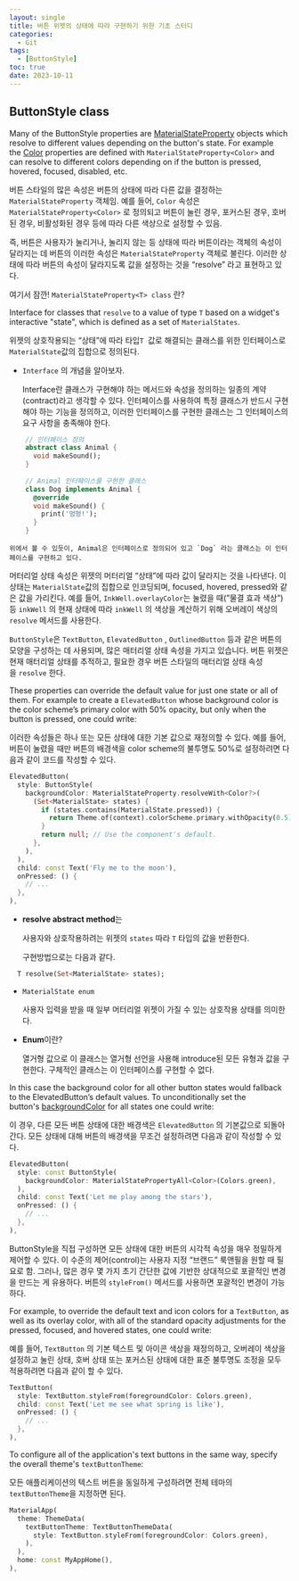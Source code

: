 ```yaml
---
layout: single
title: 버튼 위젯의 상태에 따라 구현하기 위한 기초 스터디
categories:
  - Git
tags:
  - [ButtonStyle]
toc: true
date: 2023-10-11
---
```


## **ButtonStyle class**

Many of the ButtonStyle properties are [MaterialStateProperty](https://api.flutter.dev/flutter/material/MaterialStateProperty-class.html) objects which resolve to different values depending on the button's state. For example the [Color](https://api.flutter.dev/flutter/dart-ui/Color-class.html) properties are defined with `MaterialStateProperty<Color>` and can resolve to different colors depending on if the button is pressed, hovered, focused, disabled, etc.

버튼 스타일의 많은 속성은 버튼의 상태에 따라 다른 값을 결정하는 `MaterialStateProperty` 객체임. 예를 들어, `Color` 속성은 `MaterialStateProperty<Color>` 로 정의되고 버튼이 눌린 경우, 포커스된 경우, 호버된 경우, 비활성화된 경우 등에 따라 다른 색상으로 설정할 수 있음.

즉, 버튼은 사용자가 눌리거나, 눌리지 않는 등 상태에 따라 버튼이라는 객체의 속성이 달라지는 데 버튼의 이러한 속성은 `MaterialStateProperty` 객체로 불린다. 이러한 상태에 따라 버튼의 속성이 달라지도록 값을 설정하는 것을 “resolve” 라고 표현하고 있다. 

여기서 잠깐! `MaterialStateProperty<T> class` 란?

Interface for classes that `resolve` to a value of type `T` based on a widget's interactive "state", which is defined as a set of `MaterialStates`.

위젯의 상호작용되는 “상태”에 따라 타입`T`  값로 해결되는 클래스를 위한 인터페이스로 `MaterialState`값의 집합으로 정의된다.

- `Interface` 의 개념을 알아보자.
    
    Interface란 클래스가 구현해야 하는 메서드와 속성을 정의하는 일종의 계약(contract)라고 생각할 수 있다. 인터페이스를 사용하여 특정 클래스가 반드시 구현해야 하는 기능을 정의하고, 이러한 인터페이스를 구현한 클래스는 그 인터페이스의 요구 사항을 충족해야 한다.
    
```dart
    // 인터페이스 정의
    abstract class Animal {
      void makeSound();
    }
    
    // Animal 인터페이스를 구현한 클래스
    class Dog implements Animal {
      @override
      void makeSound() {
        print('멍멍!');
      }
    }
```
    
    위에서 볼 수 있듯이, Animal은 인터페이스로 정의되어 있고 `Dog` 라는 클래스는 이 인터페이스를 구현하고 있다.

머터리얼 상태 속성은 위젯의 머터리얼 “상태”에 따라 값이 달라지는 것을 나타낸다. 이 상태는 `MaterialState`값의 집합으로 인코딩되며, focused, hovered, pressed와 같은 값을 가리킨다. 예를 들어, `InkWell.overlayColor`는 눌렸을 때(”물결 효과 색상”) 등 `inkWell` 의 현재 상태에 따라 `inkWell` 의 색상을 계산하기 위해 오버레이 색상의 `resolve` 메서드를 사용한다.

`ButtonStyle`은 `TextButton`, `ElevatedButton` , `OutlinedButton` 등과 같은 버튼의 모양을 구성하는 데 사용되며, 많은 매터리얼 상태 속성을 가지고 있습니다. 버튼 위젯은 현재 매터리얼 상태를 추적하고, 필요한 경우 버튼 스타일의 매터리얼 상태 속성을 `resolve` 한다.


These properties can override the default value for just one state or all of them. For example to create a `ElevatedButton` whose background color is the color scheme’s primary color with 50% opacity, but only when the button is pressed, one could write:

이러한 속성들은 하나 또는 모든 상태에 대한 기본 값으로 재정의할 수 있다. 예를 들어, 버튼이 눌렸을 때만 버튼의 배경색을 color scheme의 불투명도 50%로 설정하려면 다음과 같이 코드를 작성할 수 있다.

```dart
ElevatedButton(
  style: ButtonStyle(
    backgroundColor: MaterialStateProperty.resolveWith<Color?>(
      (Set<MaterialState> states) {
        if (states.contains(MaterialState.pressed)) {
          return Theme.of(context).colorScheme.primary.withOpacity(0.5);
        }
        return null; // Use the component's default.
      },
    ),
  ),
  child: const Text('Fly me to the moon'),
  onPressed: () {
    // ...
  },
),
```

- **resolve abstract method**는
    
    사용자와 상호작용하려는 위젯의 `states` 따라 `T` 타입의 값을 반환한다. 
    
    구현방법으로는 다음과 같다.
    
```dart
  T resolve(Set<MaterialState> states);
```
    

- `MaterialState enum`
    
    사용자 입력을 받을 때 일부 머터리얼 위젯이 가질 수 있는 상호작용 상태를 의미한다.
    
- **Enum**이란?
    
    열거형 값으로 이 클래스는 열거형 선언을 사용해 introduce된 모든 유형과 값을 구현한다. 구체적인 클래스는 이 인터페이스를 구현할 수 없다.
    

In this case the background color for all other button states would fallback to the ElevatedButton’s default values. To unconditionally set the button's [backgroundColor](https://api.flutter.dev/flutter/material/ButtonStyle/backgroundColor.html) for all states one could write:

이 경우, 다른 모든 버튼 상태에 대한 배경색은 `ElevatedButton` 의 기본값으로 되돌아 간다. 모든 상태에 대해 버튼의 배경색을 무조건 설정하려면 다음과 같이 작성할 수 있다.

```dart
ElevatedButton(
  style: const ButtonStyle(
    backgroundColor: MaterialStatePropertyAll<Color>(Colors.green),
  ),
  child: const Text('Let me play among the stars'),
  onPressed: () {
    // ...
  },
),
```

ButtonStyle을 직접 구성하면 모든 상태에 대한 버튼의 시각적 속성을 매우 정밀하게 제어할 수 있다. 이 수준의 제어(control)는 사용자 지정 “브랜드” 룩앤필을 원할 때 필요로 함. 그러나, 많은 경우 몇 가지 초기 간단한 값에 기반한 상대적으로 포괄적인 변경을 만드는 게 유용하다. 버튼의 `styleFrom()` 메서드를 사용하면 포괄적인 변경이 가능하다.

For example, to override the default text and icon colors for a `TextButton`, as well as its overlay color, with all of the standard opacity adjustments for the pressed, focused, and hovered states, one could write:

예를 들어, `TextButton` 의 기본 텍스트 및 아이콘 색상을 재정의하고, 오버레이 색상을 설정하고 눌린 상태, 호버 상태 또는 포커스된 상태에 대한 표준 불투명도 조정을 모두 적용하려면 다음과 같이 할 수 있다. 

```dart
TextButton(
  style: TextButton.styleFrom(foregroundColor: Colors.green),
  child: const Text('Let me see what spring is like'),
  onPressed: () {
    // ...
  },
),
```

To configure all of the application's text buttons in the same way, specify the overall theme's `textButtonTheme`:

모든 애플리케이션의 텍스트 버튼을 동일하게 구성하려면 전체 테마의 `textButtonTheme`을 지정하면 된다.

```dart
MaterialApp(
  theme: ThemeData(
    textButtonTheme: TextButtonThemeData(
      style: TextButton.styleFrom(foregroundColor: Colors.green),
    ),
  ),
  home: const MyAppHome(),
),
```
